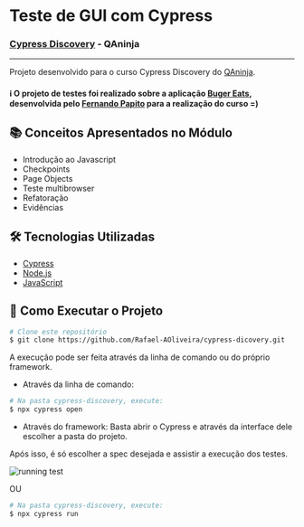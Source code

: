 # Teste de GUI com Cypress
### [Cypress Discovery](https://qaninja.academy/curso/cypress-discovery/) - QAninja
---
Projeto desenvolvido para o curso Cypress Discovery do [QAninja](https://qaninja.academy/).

#### :information_source: O projeto de testes foi realizado sobre a aplicação [Buger Eats](https://buger-eats-qa.vercel.app), desenvolvida pelo [Fernando Papito](https://www.linkedin.com/in/papitoio/) para a realização do curso =)

## :books: Conceitos Apresentados no Módulo
- Introdução ao Javascript
- Checkpoints
- Page Objects
- Teste multibrowser
- Refatoração
- Evidências


## :hammer_and_wrench: Tecnologias Utilizadas
- [Cypress](https://www.cypress.io/)
- [Node.js](https://nodejs.org/en/)
- [JavaScript](https://developer.mozilla.org/pt-BR/docs/Web/JavaScript)


## :checkered_flag: Como Executar o Projeto
```bash
# Clone este repositório
$ git clone https://github.com/Rafael-AOliveira/cypress-dicovery.git
```
A execução pode ser feita através da linha de comando ou do próprio framework.
- Através da linha de comando:
```bash
# Na pasta cypress-discovery, execute:
$ npx cypress open
```
- Através do framework:
Basta abrir o Cypress e através da interface dele escolher a pasta do projeto.

Após isso, é só escolher a spec desejada e assistir a execução dos testes.


![running test](https://user-images.githubusercontent.com/71460952/114319822-7ec79a80-9ae9-11eb-951e-66e0c20e730a.gif)

OU

```bash
# Na pasta cypress-discovery, execute:
$ npx cypress run
```


